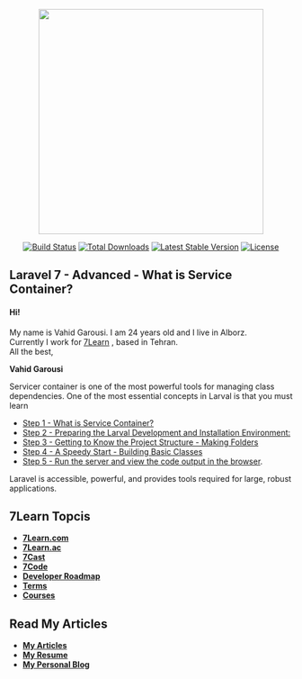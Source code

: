 <p align="center"><img src="https://s.7learn.com/uploads/2019/12/logotype-512.png" width="400"></p>

<p align="center">
<a href="https://travis-ci.org/laravel/framework"><img src="https://travis-ci.org/laravel/framework.svg" alt="Build Status"></a>
<a href="https://packagist.org/packages/laravel/framework"><img src="https://poser.pugx.org/laravel/framework/d/total.svg" alt="Total Downloads"></a>
<a href="https://packagist.org/packages/laravel/framework"><img src="https://poser.pugx.org/laravel/framework/v/stable.svg" alt="Latest Stable Version"></a>
<a href="https://packagist.org/packages/laravel/framework"><img src="https://poser.pugx.org/laravel/framework/license.svg" alt="License"></a>
</p>

## Laravel 7 - Advanced - What is Service Container?

#### Hi!
My name is Vahid Garousi. I am 24 years old and I live in Alborz.\
Currently I work for [7Learn]("https://7learn.com") , based in Tehran.\
All the best,

**Vahid Garousi**
                        	    				

Servicer container is one of the most powerful tools for managing class dependencies. One of the most essential concepts in Larval is that you must learn

- [Step 1 - What is Service Container?](https://7learn.com/programming/service-container-training-in-laravel-7)
- [Step 2 - Preparing the Larval Development and Installation Environment:](https://7learn.com/programming/service-container-training-in-laravel-7)
- [Step 3 - Getting to Know the Project Structure - Making Folders](https://7learn.com/programming/service-container-training-in-laravel-7)
- [Step 4 - A Speedy Start - Building Basic Classes](https://7learn.com/programming/service-container-training-in-laravel-7)
- [Step 5 - Run the server and view the code output in the browser](https://7learn.com/programming/service-container-training-in-laravel-7).

Laravel is accessible, powerful, and provides tools required for large, robust applications.

## 7Learn Topcis

- **[7Learn.com](https://7learn.com/)**
- **[7Learn.ac](https://7learn.ac/)**
- **[7Cast](https://7learn.com/section/podcast)**
- **[7Code](https://7learn.com/section/code)**
- **[Developer Roadmap](https://7learn.com/section/roadmap)**
- **[Terms](https://7learn.com/section/terms)**
- **[Courses](https://7learn.com/course)**


## Read My Articles
- **[My Articles](https://7learn.com/author/VahidGarousi1)**
- **[My Resume](http://vahidgarousi.ir/)**
- **[My Personal Blog](http://vahidgarousi.ir/blog/)**
